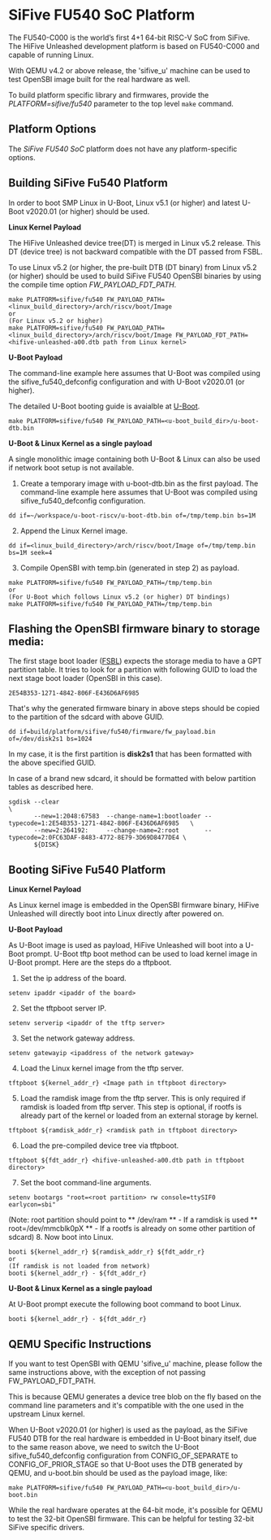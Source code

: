 SiFive FU540 SoC Platform
=========================
The FU540-C000 is the world’s first 4+1 64-bit RISC-V SoC from SiFive.
The HiFive Unleashed development platform is based on FU540-C000 and capable
of running Linux.

With QEMU v4.2 or above release, the 'sifive_u' machine can be used to test
OpenSBI image built for the real hardware as well.

To build platform specific library and firmwares, provide the
*PLATFORM=sifive/fu540* parameter to the top level `make` command.

Platform Options
----------------

The *SiFive FU540 SoC* platform does not have any platform-specific
options.

Building SiFive Fu540 Platform
------------------------------

In order to boot SMP Linux in U-Boot, Linux v5.1 (or higher) and latest
U-Boot v2020.01 (or higher) should be used.

**Linux Kernel Payload**

The HiFive Unleashed device tree(DT) is merged in Linux v5.2 release. This
DT (device tree) is not backward compatible with the DT passed from FSBL.

To use Linux v5.2 (or higher, the pre-built DTB (DT binary) from Linux v5.2
(or higher) should be used to build SiFive FU540 OpenSBI binaries by using
the compile time option *FW_PAYLOAD_FDT_PATH*.

```
make PLATFORM=sifive/fu540 FW_PAYLOAD_PATH=<linux_build_directory>/arch/riscv/boot/Image
or
(For Linux v5.2 or higher)
make PLATFORM=sifive/fu540 FW_PAYLOAD_PATH=<linux_build_directory>/arch/riscv/boot/Image FW_PAYLOAD_FDT_PATH=<hifive-unleashed-a00.dtb path from Linux kernel>
```

**U-Boot Payload**

The command-line example here assumes that U-Boot was compiled using the
sifive_fu540_defconfig configuration and with U-Boot v2020.01 (or higher).

The detailed U-Boot booting guide is avaialble at [U-Boot].

```
make PLATFORM=sifive/fu540 FW_PAYLOAD_PATH=<u-boot_build_dir>/u-boot-dtb.bin
```

**U-Boot & Linux Kernel as a single payload**

A single monolithic image containing both U-Boot & Linux can also be used if
network boot setup is not available.

1. Create a temporary image with u-boot-dtb.bin as the first payload. The
command-line example here assumes that U-Boot was compiled using
sifive_fu540_defconfig configuration.
```
dd if=~/workspace/u-boot-riscv/u-boot-dtb.bin of=/tmp/temp.bin bs=1M
```
2. Append the Linux Kernel image.
```
dd if=<linux_build_directory>/arch/riscv/boot/Image of=/tmp/temp.bin bs=1M seek=4
```
3. Compile OpenSBI with temp.bin (generated in step 2) as payload.
```
make PLATFORM=sifive/fu540 FW_PAYLOAD_PATH=/tmp/temp.bin
or
(For U-Boot which follows Linux v5.2 (or higher) DT bindings)
make PLATFORM=sifive/fu540 FW_PAYLOAD_PATH=/tmp/temp.bin
```

Flashing the OpenSBI firmware binary to storage media:
------------------------------------------------------
The first stage boot loader ([FSBL]) expects the storage media to have a GPT
partition table. It tries to look for a partition with following GUID to load
the next stage boot loader (OpenSBI in this case).

```
2E54B353-1271-4842-806F-E436D6AF6985
```

That's why the generated firmware binary in above steps should be copied to
the partition of the sdcard with above GUID.

```
dd if=build/platform/sifive/fu540/firmware/fw_payload.bin of=/dev/disk2s1 bs=1024
```

In my case, it is the first partition is **disk2s1** that has been formatted
with the above specified GUID.

In case of a brand new sdcard, it should be formatted with below partition
tables as described here.

```
sgdisk --clear                                                               \
       --new=1:2048:67583  --change-name=1:bootloader --typecode=1:2E54B353-1271-4842-806F-E436D6AF6985   \
       --new=2:264192:     --change-name=2:root       --typecode=2:0FC63DAF-8483-4772-8E79-3D69D8477DE4 \
       ${DISK}
```

Booting SiFive Fu540 Platform
-----------------------------

**Linux Kernel Payload**

As Linux kernel image is embedded in the OpenSBI firmware binary, HiFive
Unleashed will directly boot into Linux directly after powered on.

**U-Boot Payload**

As U-Boot image is used as payload, HiFive Unleashed will boot into a U-Boot
prompt. U-Boot tftp boot method can be used to load kernel image in U-Boot
prompt. Here are the steps do a tftpboot.

1. Set the ip address of the board.
```
setenv ipaddr <ipaddr of the board>
```
2. Set the tftpboot server IP.
```
setenv serverip <ipaddr of the tftp server>
```
3. Set the network gateway address.
```
setenv gatewayip <ipaddress of the network gateway>
```
4. Load the Linux kernel image from the tftp server.
```
tftpboot ${kernel_addr_r} <Image path in tftpboot directory>
```
5. Load the ramdisk image from the tftp server. This is only required if
ramdisk is loaded from tftp server. This step is optional, if rootfs is
already part of the kernel or loaded from an external storage by kernel.
```
tftpboot ${ramdisk_addr_r} <ramdisk path in tftpboot directory>
```
6. Load the pre-compiled device tree via tftpboot.
```
tftpboot ${fdt_addr_r} <hifive-unleashed-a00.dtb path in tftpboot directory>
```
7. Set the boot command-line arguments.
```
setenv bootargs "root=<root partition> rw console=ttySIF0 earlycon=sbi"
```
(Note: root partition should point to
** /dev/ram ** - If a ramdisk is used
** root=/dev/mmcblk0pX ** - If a rootfs is already on some other partition
of sdcard)
8. Now boot into Linux.
```
booti ${kernel_addr_r} ${ramdisk_addr_r} ${fdt_addr_r}
or
(If ramdisk is not loaded from network)
booti ${kernel_addr_r} - ${fdt_addr_r}
```

**U-Boot & Linux Kernel as a single payload**

At U-Boot prompt execute the following boot command to boot Linux.

```
booti ${kernel_addr_r} - ${fdt_addr_r}
```

QEMU Specific Instructions
--------------------------
If you want to test OpenSBI with QEMU 'sifive_u' machine, please follow the
same instructions above, with the exception of not passing FW_PAYLOAD_FDT_PATH.

This is because QEMU generates a device tree blob on the fly based on the
command line parameters and it's compatible with the one used in the upstream
Linux kernel.

When U-Boot v2020.01 (or higher) is used as the payload, as the SiFive FU540
DTB for the real hardware is embedded in U-Boot binary itself, due to the same
reason above, we need to switch the U-Boot sifive_fu540_defconfig configuration
from CONFIG_OF_SEPARATE to CONFIG_OF_PRIOR_STAGE so that U-Boot uses the DTB
generated by QEMU, and u-boot.bin should be used as the payload image, like:

```
make PLATFORM=sifive/fu540 FW_PAYLOAD_PATH=<u-boot_build_dir>/u-boot.bin
```

While the real hardware operates at the 64-bit mode, it's possible for QEMU to
test the 32-bit OpenSBI firmware. This can be helpful for testing 32-bit SiFive
specific drivers.

[U-Boot]: https://gitlab.denx.de/u-boot/u-boot/blob/master/doc/board/sifive/fu540.rst
[FSBL]: https://github.com/sifive/freedom-u540-c000-bootloader
